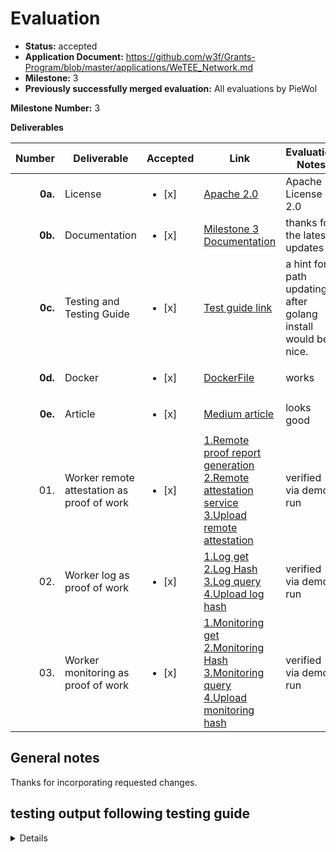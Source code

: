 # Evaluation

- **Status:** accepted
- **Application Document:** https://github.com/w3f/Grants-Program/blob/master/applications/WeTEE_Network.md
- **Milestone:** 3
- **Previously successfully merged evaluation:** All evaluations by PieWol

**Milestone Number:** 3

**Deliverables**

|  Number | Deliverable                                | Accepted | Link                                           | Evaluation Notes    |
| ------: | ------------------------------------------ |  ----- |-------------------------------------------------------------------------------------------------------------------------------------------------------------------------------------------------------------------------------------------------------------------------------------------------------------------------------------------------------------------------------- | ----------------------------------------------------------------------------------------------------------------------------------------------------------------------------------------------------------------------------------------------------------------------------------------------------------------------------------------------------------------------------------------------------------------------------------------------------- |
| **0a.** | License   |<ul><li>[x] </li></ul>| [Apache 2.0](https://github.com/wetee-dao/worker/blob/main/LICENSE)  | Apache License 2.0  |
| **0b.** | Documentation     |<ul><li>[x] </li></ul>| [Milestone 3 Documentation](https://github.com/wetee-dao/chain/blob/main/docs/grants/milestone-3-documentation.md)   |  thanks for the latest updates |
| **0c.** | Testing and Testing Guide                  |<ul><li>[x] </li></ul>| [Test guide link](https://github.com/wetee-dao/chain/blob/main/docs/grants/milestone-3-test.md)  | a hint for path updating after golang install would be nice.
| **0d.** | Docker                                     |<ul><li>[x] </li></ul>| [DockerFile](https://github.com/wetee-dao/worker/blob/main/Dockerfile)             |  works |
| **0e.** | Article                                    |<ul><li>[x] </li></ul>| [Medium article](https://medium.com/@yeuyefengxu/wetee-forw3f-grants-485b5c10073f)                     | looks good   |
|     01. | Worker remote attestation as proof of work |<ul><li>[x] </li></ul>| [1.Remote proof report generation](https://github.com/wetee-dao/libos-entry/blob/main/libos/loader.go)<br/> [2.Remote attestation service](https://github.com/wetee-dao/worker/blob/main/mint/secret/loading.go)<br/>[3.Upload remote attestation](https://github.com/wetee-dao/worker/blob/main/mint/proof/proof.go)                                                            | verified via demo run |
|     02. | Worker log as proof of work                |<ul><li>[x] </li></ul>| [1.Log get](https://github.com/wetee-dao/worker/blob/main/mint/pod.go)<br/>[2.Log Hash](https://github.com/wetee-dao/worker/blob/main/mint/proof/log.go)<br/>[3.Log query](https://github.com/wetee-dao/worker/blob/main/graph/proof.resolvers.go)<br/>[4.Upload log hash](https://github.com/wetee-dao/worker/blob/main/mint/proof/proof.go)                                    |verified via demo run |
|     03. | Worker monitoring as proof of work         |<ul><li>[x] </li></ul>| [1.Monitoring get](https://github.com/wetee-dao/worker/blob/main/mint/pod.go)<br/>[2.Monitoring Hash](https://github.com/wetee-dao/worker/blob/main/mint/proof/monitoring.go)<br/>[3.Monitoring query](https://github.com/wetee-dao/worker/blob/main/graph/proof.resolvers.go)<br/>[4.Upload monitoring hash](https://github.com/wetee-dao/worker/blob/main/mint/proof/proof.go) | verified via demo run  |

## General notes
Thanks for incorporating requested changes.

## testing output following testing guide
<details>

    ~/worker/mint/proof$ go test
    go: downloading github.com/centrifuge/go-substrate-rpc-client/v4 v4.2.1
    go: downloading github.com/edgelesssys/ego v1.4.1
    go: downloading github.com/wetee-dao/go-sdk v0.1.1-0.20240312010920-3cdad94cd635
    go: downloading golang.org/x/crypto v0.14.0
    go: downloading github.com/vedhavyas/go-subkey/v2 v2.0.0
    go: downloading github.com/vedhavyas/go-subkey v1.0.4
    go: downloading github.com/fatih/color v1.16.0
    go: downloading github.com/pkg/errors v0.9.1
    go: downloading github.com/nutsdb/nutsdb v1.0.3
    go: downloading gopkg.in/square/go-jose.v2 v2.6.0
    go: downloading golang.org/x/sys v0.15.0
    go: downloading github.com/decred/base58 v1.0.4
    go: downloading github.com/ChainSafe/go-schnorrkel v1.0.0
    go: downloading github.com/gtank/merlin v0.1.1
    go: downloading github.com/pierrec/xxHash v0.1.5
    go: downloading github.com/ethereum/go-ethereum v1.10.20
    go: downloading github.com/mattn/go-colorable v0.1.13
    go: downloading github.com/mattn/go-isatty v0.0.20
    go: downloading github.com/antlabs/timer v0.0.11
    go: downloading github.com/bwmarrin/snowflake v0.3.0
    go: downloading github.com/gofrs/flock v0.8.1
    go: downloading github.com/tidwall/btree v1.6.0
    go: downloading github.com/xujiajun/mmap-go v1.0.1
    go: downloading github.com/xujiajun/utils v0.0.0-20220904132955-5f7c5b914235
    go: downloading github.com/cosmos/go-bip39 v1.0.0
    go: downloading github.com/gtank/ristretto255 v0.1.2
    go: downloading github.com/decred/dcrd/crypto/blake256 v1.0.0
    go: downloading github.com/mimoo/StrobeGo v0.0.0-20220103164710-9a04d6ca976b
    go: downloading github.com/go-stack/stack v1.8.1
    go: downloading github.com/deckarep/golang-set v1.8.0
    go: downloading github.com/gorilla/websocket v1.5.0
    go: downloading github.com/rs/cors v1.8.2
    go: downloading github.com/antlabs/stl v0.0.1
    PASS
    ok      wetee.app/worker/mint/proof     0.956s
</details>